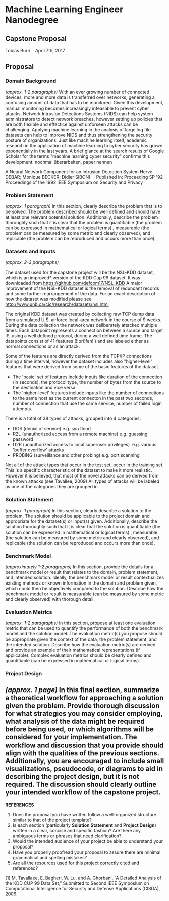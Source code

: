 # Machine Learning Engineer Nanodegree
## Capstone Proposal
Tobias Burri   
April 7th, 2017
## Proposal
### Domain Background
_(approx. 1-2 paragraphs)_
With an ever growing number of connected devices, more and more data is transferred over networks, generating a confusing amount of data that has to be monitored. Given this development, manual monitoring becomes increasingly infeasable to prevent cyber attacks. Network Intrusion Detections Systems (NIDS) can help system administrators to detect network breaches, however setting up policies that are both flexible and effectice against unforseen attacks can be challenging. Applying machine learning in the analysis of large log file datasets can help to improve NIDS and thus strengthening the security posture of organizations.
Just like machine learning itself, acedemic research in the application of machine learning to cyber security has grown exponentially in the last years. A brief glance at the search results of Google Scholar for the terms "machine learning cyber security" confirms this development. nochmal überarbeiten, paper nennen

A Neural Network Component for an Intrusion Detection System
Herve DEBAR; Monique BECKER; Didier SIBONI    
Published in: Proceeding SP '92 Proceedings of the 1992 IEEE Symposium on Security and Privacy



### Problem Statement
_(approx. 1 paragraph)_
In this section, clearly describe the problem that is to be solved. The problem described should be well defined and should have at least one relevant potential solution. Additionally, describe the problem thoroughly such that it is clear that the problem is quantifiable (the problem can be expressed in mathematical or logical terms) , measurable (the problem can be measured by some metric and clearly observed), and replicable (the problem can be reproduced and occurs more than once).



### Datasets and Inputs
_(approx. 2-3 paragraphs)_



The dataset used for the capstone project will be the NSL-KDD dataset, which is an improved* version of the KDD Cup 99 dataset. It was downloaded from https://github.com/defcom17/NSL_KDD
A major improvement of the NSL-KDD dataset is the removal of redundant records and some further rearrangement of the data. For an exact description of how the dataset was modified please see http://www.unb.ca/cic/research/datasets/nsl.html

The original KDD dataset was created by collecting raw TCP dump data from a simulated U.S. airforce local-area network in the course of 9 weeks. During the data collection the network was deliberately attacked multiple times. Each datapoint represents a connection between a source and target IP, using a well defined protocol, during a well defined time frame. The datapoints consist of 41 features (!!prüfen!!) and are labeled either as normal connections or as an attack.

Some of the features are directly derived from the TCP/IP connections during a time interval, however the dataset includes also "higher-level" features that were derived from some of the basic features of the dataset. 

- The 'basic' set of features include inputs like duration of the connection (in seconds), the protocol type, the number of bytes from the source to the destination and vice versa. 
- The 'higher-level' features include inputs like the number of connections to the same host as the current connecton in the past two seconds, number of connection that use the same service, number of failed login attempts.

There is a total of 38 types of attacks, grouped into 4 categories:

- DOS (denial of service) e.g. syn flood
- R2L (unauthorized access from a remote machine) e.g. guessing password
- U2R (unauthorized access to local superuser privileges)  e.g. various 'buffer overflow' attacks
- PROBING (surveillance and other probing) e.g. port scanning

Not all of the attack types that occur in the test set, occur in the training set. This is a specific characteristic of the dataset to make it more realistic. However it is believed, that most of the novel attacks can be derived from the known attacks (see Tavallee, 2009) All types of attacks will be labeled as one of the categories they are grouped in. 




### Solution Statement
_(approx. 1 paragraph)_
In this section, clearly describe a solution to the problem. The solution should be applicable to the project domain and appropriate for the dataset(s) or input(s) given. Additionally, describe the solution thoroughly such that it is clear that the solution is quantifiable (the solution can be expressed in mathematical or logical terms) , measurable (the solution can be measured by some metric and clearly observed), and replicable (the solution can be reproduced and occurs more than once).
### Benchmark Model
_(approximately 1-2 paragraphs)_
In this section, provide the details for a benchmark model or result that relates to the domain, problem statement, and intended solution. Ideally, the benchmark model or result contextualizes existing methods or known information in the domain and problem given, which could then be objectively compared to the solution. Describe how the benchmark model or result is measurable (can be measured by some metric and clearly observed) with thorough detail.
### Evaluation Metrics
_(approx. 1-2 paragraphs)_
In this section, propose at least one evaluation metric that can be used to quantify the performance of both the benchmark model and the solution model. The evaluation metric(s) you propose should be appropriate given the context of the data, the problem statement, and the intended solution. Describe how the evaluation metric(s) are derived and provide an example of their mathematical representations (if applicable). Complex evaluation metrics should be clearly defined and quantifiable (can be expressed in mathematical or logical terms).
### Project Design
_(approx. 1 page)_
In this final section, summarize a theoretical workflow for approaching a solution given the problem. Provide thorough discussion for what strategies you may consider employing, what analysis of the data might be required before being used, or which algorithms will be considered for your implementation. The workflow and discussion that you provide should align with the qualities of the previous sections. Additionally, you are encouraged to include small visualizations, pseudocode, or diagrams to aid in describing the project design, but it is not required. The discussion should clearly outline your intended workflow of the capstone project.
-----------
**REFERENCES**
1. Does the proposal you have written follow a well-organized structure similar to that of the project template?
1. Is each section (particularly **Solution Statement** and **Project Design**) written in a clear, concise and specific fashion? Are there any ambiguous terms or phrases that need clarification?
1. Would the intended audience of your project be able to understand your proposal?
1. Have you properly proofread your proposal to assure there are minimal grammatical and spelling mistakes?
1. Are all the resources used for this project correctly cited and referenced?

[1] M. Tavallaee, E. Bagheri, W. Lu, and A. Ghorbani, “A Detailed Analysis of the KDD CUP 99 Data Set,” Submitted to Second IEEE Symposium on Computational Intelligence for Security and Defense Applications (CISDA), 2009.